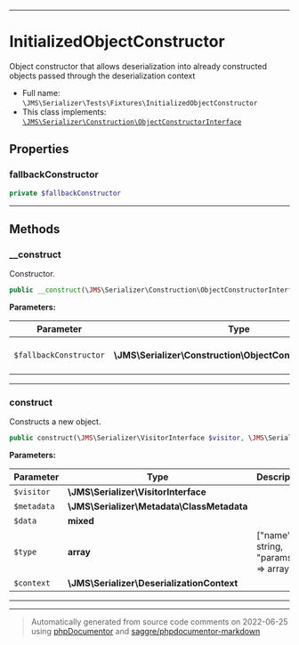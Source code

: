 ***

# InitializedObjectConstructor

Object constructor that allows deserialization into already constructed
objects passed through the deserialization context



* Full name: `\JMS\Serializer\Tests\Fixtures\InitializedObjectConstructor`
* This class implements:
[`\JMS\Serializer\Construction\ObjectConstructorInterface`](../../Construction/ObjectConstructorInterface.md)



## Properties


### fallbackConstructor



```php
private $fallbackConstructor
```






***

## Methods


### __construct

Constructor.

```php
public __construct(\JMS\Serializer\Construction\ObjectConstructorInterface $fallbackConstructor): mixed
```








**Parameters:**

| Parameter | Type | Description |
|-----------|------|-------------|
| `$fallbackConstructor` | **\JMS\Serializer\Construction\ObjectConstructorInterface** | Fallback object constructor |




***

### construct

Constructs a new object.

```php
public construct(\JMS\Serializer\VisitorInterface $visitor, \JMS\Serializer\Metadata\ClassMetadata $metadata, mixed $data, array $type, \JMS\Serializer\DeserializationContext $context): object
```








**Parameters:**

| Parameter | Type | Description |
|-----------|------|-------------|
| `$visitor` | **\JMS\Serializer\VisitorInterface** |  |
| `$metadata` | **\JMS\Serializer\Metadata\ClassMetadata** |  |
| `$data` | **mixed** |  |
| `$type` | **array** | [&quot;name&quot; =&gt; string, &quot;params&quot; =&gt; array] |
| `$context` | **\JMS\Serializer\DeserializationContext** |  |




***


***
> Automatically generated from source code comments on 2022-06-25 using [phpDocumentor](http://www.phpdoc.org/) and [saggre/phpdocumentor-markdown](https://github.com/Saggre/phpDocumentor-markdown)

